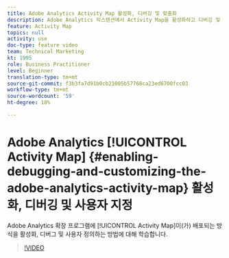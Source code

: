 ```yaml
---
title: Adobe Analytics Activity Map 활성화, 디버깅 및 맞춤화
description: Adobe Analytics 익스텐션에서 Activity Map을 활성화하고 디버깅 및 사용자 정의하는 방법을 알아봅니다.
feature: Activity Map
topics: null
activity: use
doc-type: feature video
team: Technical Marketing
kt: 1995
role: Business Practitioner
level: Beginner
translation-type: tm+mt
source-git-commit: f3b3fa7d91b0cb21005b57768ca23ed6700fcc03
workflow-type: tm+mt
source-wordcount: '59'
ht-degree: 18%

---
```



# Adobe Analytics [!UICONTROL Activity Map] {#enabling-debugging-and-customizing-the-adobe-analytics-activity-map} 활성화, 디버깅 및 사용자 지정

Adobe Analytics 확장 프로그램에 [!UICONTROL Activity Map]이(가) 배포되는 방식을 활성화, 디버그 및 사용자 정의하는 방법에 대해 학습합니다.

>[!VIDEO](https://video.tv.adobe.com/v/25878?quality=12)
